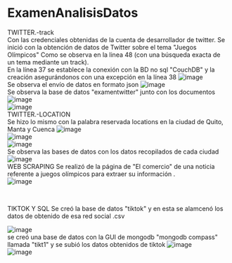 # ExamenAnalisisDatos
TWITTER.-track
<br/>
Con las credenciales obtenidas de la cuenta de desarrollador de twitter. 
Se inició con la obtención de datos de Twitter sobre el tema "Juegos Olímpicos" Como se observa en la linea 48 (con una búsqueda exacta de un tema mediante un track).
<br/>
En la línea 37 se establece la conexión con la BD no sql "CouchDB" y la creación asegurándonos con una excepción en la línea 38 
![image](https://user-images.githubusercontent.com/66775663/127720979-46733db8-a21d-4a15-916d-9cb15a1520f1.png)
<br/>
Se observa el envío de datos en formato json
![image](https://user-images.githubusercontent.com/66775663/127721267-ff57212e-e1de-40d1-b286-64fb2cf3a455.png)
<br />
Se observa la base de datos "examentwitter" junto con los documentos 
![image](https://user-images.githubusercontent.com/66775663/127721603-149cfe19-590c-4612-a983-c370aaadb0b4.png) 
<br/>
![image](https://user-images.githubusercontent.com/66775663/127721516-a595fc84-d230-45a5-b637-53c8a600207f.png)
<br/>
TWITTER.-LOCATION
<br/>
Se hizo lo mismo con la palabra reservada locations en la ciudad de Quito, Manta y Cuenca
![image](https://user-images.githubusercontent.com/66775663/127722969-30470c16-c39a-429e-a682-28ef5b8ceae7.png)
<br/>
![image](https://user-images.githubusercontent.com/66775663/127722971-c66a0fc8-583f-4f45-a947-3bead47e45c9.png)
<br/>
![image](https://user-images.githubusercontent.com/66775663/127722977-37c35f5b-4c8a-43e6-b09e-1ff1f327b46b.png)
<br/>
Se observa las bases de datos con los datos recopilados de cada ciudad
![image](https://user-images.githubusercontent.com/66775663/127723104-ac76fdd4-87d6-45f9-a05f-af1642470d8a.png)
<br>
WEB SCRAPING
Se realizó de la página de "El comercio" de una noticia referente a juegos olímpicos para extraer su información .
<br>
![image](https://user-images.githubusercontent.com/66775663/127724825-8c4b99ef-b5bc-4e2e-9dd1-d4f40297cb76.png)

<br>

TIKTOK Y SQL
Se creó la base de datos "tiktok" y en esta se alamcenó los datos de obtenido de esa red social .csv

![image](https://user-images.githubusercontent.com/66775663/127724010-17973ccc-b10e-47a1-8e02-4a5819e6dd89.png)
<br>
se creó una base de datos con la GUI de mongodb "mongodb compass" llamada "tikt1" y se subió los datos obtenidos de tiktok
![image](https://user-images.githubusercontent.com/66775663/127724243-32be5621-5a61-4ff5-be6e-d1e1796304d7.png)
<br>
![image](https://user-images.githubusercontent.com/66775663/127724252-b08ad95c-385d-444e-9159-6d1845cf7ea3.png)






